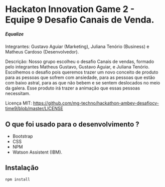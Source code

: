 # Hackaton Innovation Game 2 - Equipe 9 Desafio Canais de Venda.

##### Equalize

Integrantes: Gustavo Aguiar (Marketing), Juliana Tenório (Business) e Matheus Cardoso (Desenvolvedor).

Descrição: Nosso grupo escolheu o desafio Canais de vendas, formado pelo integrantes Matheus Gustavo, Gustavo Aguiar, e Juliana Tenório. Escolhemos o desafio pois queremos trazer um novo conceito de produto para as pessoas que sofrem com ansiedade, para as pessoas que estão com baixo astral, para as que não bebem e se sentem deslocados no meio da galera. Esse produto irá trazer a animação que essas pessoas necessitam.

Licença MIT: https://github.com/mg-techno/hackathon-ambev-desafiocv-time9/blob/master/LICENSE

## O que foi usado para o desenvolvimento ?

- Bootstrap
- CSS
- NPM
- Watson Assistent (IBM).


## Instalação

```sh
npm install 
```


